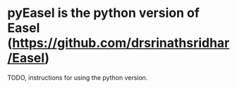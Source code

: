 # pyEasel is the python version of Easel (https://github.com/drsrinathsridhar/Easel)

TODO, instructions for using the python version.